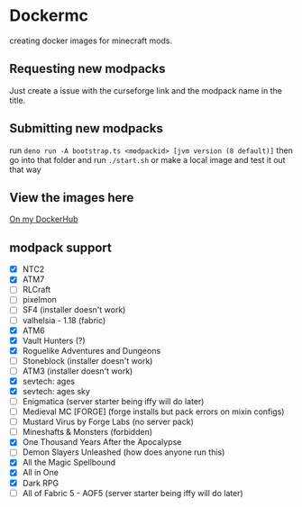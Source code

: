 # Dockermc

creating docker images for minecraft mods.

## Requesting new modpacks

Just create a issue with the curseforge link and the modpack name in the title.

## Submitting new modpacks

run `deno run -A bootstrap.ts <modpackid> [jvm version (8 default)]`
then go into that folder and run `./start.sh` or make a local image and test it out that way

## View the images here

[On my DockerHub](https://hub.docker.com/u/tricked)

## modpack support

- [x] NTC2
- [x] ATM7
- [ ] RLCraft
- [ ] pixelmon
- [ ] SF4 (installer doesn't work)
- [ ] valhelsia - 1.18 (fabric)
- [x] ATM6
- [x] Vault Hunters (?)
- [x] Roguelike Adventures and Dungeons
- [ ] Stoneblock (installer doesn't work)
- [ ] ATM3 (installer doesn't work)
- [x] sevtech: ages
- [x] sevtech: ages sky
- [ ] Enigmatica (server starter being iffy will do later)
- [ ] Medieval MC [FORGE] (forge installs but pack errors on mixin configs)
- [ ] Mustard Virus by Forge Labs (no server pack)
- [ ] Mineshafts & Monsters (forbidden)
- [x] One Thousand Years After the Apocalypse
- [ ] Demon Slayers Unleashed (how does anyone run this)
- [x] All the Magic Spellbound
- [x] All in One
- [x] Dark RPG
- [ ] All of Fabric 5 - AOF5 (server starter being iffy will do later)
